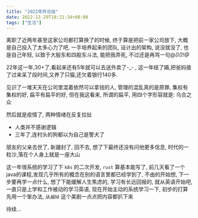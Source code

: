 ```yaml
---
title: "2022年终总结"
date: 2022-12-29T18:21:34+08:00
tags: ["生活"]
---
```


离职了近两年甚至这家公司都打算换了的时候, 终于算是把前一家公司放下, 大概是自己投入了太多心力了吧, 一手培养起来的团队, 设计出的架构, 说没就没了, 也是自己年轻, 以致于大股东和四股东斗法, 能把我弄死, 不过还是再骂一句@*()$%_)!@#*$()!@*

22年这一年,30+了,看起来还有5年就可以去送外卖了-_-  , 这一年结了婚,把爸妈接了过来呆了段时间,又养了只猫,还欠着银行140多. 

见识了一堆天天在公司里混着依然可以拿钱的人, 管理的混乱真的是原罪, 集权有集权的好, 扁平有扁平的好, 但在我这看来, 所谓的扁平, 用四个字形容就是: 乌合之众 

然后就是疫情了, 两种情绪在反复拉扯

- 人类并不感谢逻辑 
- 三年了,连村头的狗都以为自己是警犬了

朋友的父亲去世了, 新疆封了, 回不去, 想了下最终还没有问他更多信息, 时代的一粒沙,落在个人身上就是一座大山

这一年很系统的学习了下 `k8s` 的二次开发, `rust` 算基本能写了, 前几天看了一个java的课程,发现几乎所有的概念在别的语言里都已经学到了, 不由的开始想, 下一步要再学一点什么, 想了下能缓解人生焦虑的, 学习有长远回报的, 就从英语开始吧, 一直只是上学和工作被动的学习英语, 现在开始主动的系统学习一下, 初步的打算先用一个笨办法, 从`越狱` 这个美剧一点点把内容都扒下来

待续...
